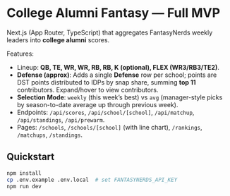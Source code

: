 # College Alumni Fantasy — Full MVP

Next.js (App Router, TypeScript) that aggregates FantasyNerds weekly leaders into **college alumni** scores.

Features:
- Lineup: **QB, TE, WR, WR, RB, RB, K (optional), FLEX (WR3/RB3/TE2)**.
- **Defense (approx)**: Adds a single **Defense** row per school; points are DST points distributed to IDPs by snap share, summing **top 11** contributors. Expand/hover to view contributors.
- **Selection Mode**: `weekly` (this week’s best) vs `avg` (manager-style picks by season-to-date average up through previous week).
- Endpoints: `/api/scores`, `/api/school/[school]`, `/api/matchup`, `/api/standings`, `/api/prewarm`.
- Pages: `/schools`, `/schools/[school]` (with line chart), `/rankings`, `/matchups`, `/standings`.

## Quickstart
```bash
npm install
cp .env.example .env.local  # set FANTASYNERDS_API_KEY
npm run dev
```